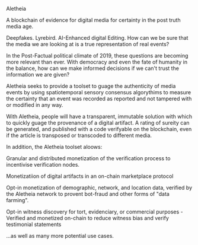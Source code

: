 Aletheia

A blockchain of evidence for digital media for certainty in the post truth media age.

Deepfakes. Lyrebird. AI-Enhanced digital Editing. How can we be sure that the media we are looking at is a 
true representation of real events?

In the Post-Factual political climate of 2019, these questions are becoming more relevant 
than ever. With democracy and even the fate of humanity in the balance, how can we make informed
decisions if we can't trust the information we are given?

Aletheia seeks to provide a toolset to guage the authenticity of media events by using 
spatiotemporal sensory consensus algorythims to measure the certainty that an  event 
was recorded as reported and not tampered with or modified in any way.

With Aletheia, people will have a transparent, immutable solution with which to quickly guage 
the provenance of a digital artifact. A rating of sureity can be generated, and published with a 
code verifyable on the blockchain, even if the article is transposed or transcoded to different media.

In addition, the Aletheia toolset aloows:

Granular and distributed monetization of the verification process to incentivise verification nodes.

Monetizatiion of digital artifacts in an on-chain  marketplace protocol

Opt-in monetization of demographic, network, and location data, verified by the Aletheia network to provent 
bot-fraud and other forms of "data farming".

Opt-in witness discovery for tort, evidenciary, or commercial purposes - Verified and monetized on-chain to 
reduce witness bias and verify testimonial statements

...as well as many more potential use cases.





